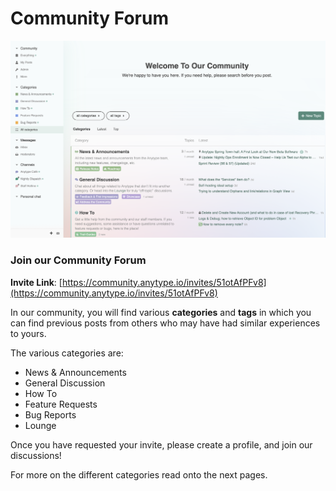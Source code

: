 # Community Forum

![](<../../.gitbook/assets/image (2).png>)

### Join our Community Forum

**Invite Link**: [https://community.anytype.io/invites/51otAfPFv8](https://community.anytype.io/invites/51otAfPFv8)

In our community, you will find various **categories** and **tags** in which you can find previous posts from others who may have had similar experiences to yours.&#x20;

The various categories are:

* News & Announcements
* General Discussion
* How To
* Feature Requests
* Bug Reports
* Lounge

Once you have requested your invite, please create a profile, and join our discussions!

For more on the different categories read onto the next pages.
